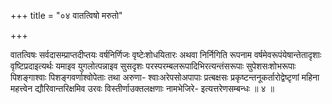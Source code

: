 +++
title = "०४ वातत्विषो मरुतो"

+++

वातत्विषः सर्वदासम्प्राप्तदीप्तयः वर्षनिर्णिजः वृष्टेःशोधयितारः अथवा निर्निगिति रूपनाम वर्षमेवरूपंयेषान्तेतादृशाः वृष्टिप्रदाइत्यर्थः यमाइव युगलोत्पन्नाइव सुसदृशः परस्परम्बलरूपादिभिरत्यन्तंसरूपाः सुपेशसःशोभरूपाः पिशङ्गाश्वाः पिशङ्गवर्णाश्वोपेताः तथा अरुणा- श्वाःअरेपसोअपापाः प्रत्बक्षसः प्रकृष्टन्तनूकर्तारोद्वेष्टृणां महिना महत्त्वेन द्यौरिवान्तरिक्षमिव उरवः विस्तीर्णाउक्तलक्षणाः नामभेजिरे- इत्यत्तरेणसम्बन्धः ॥ ४ ॥